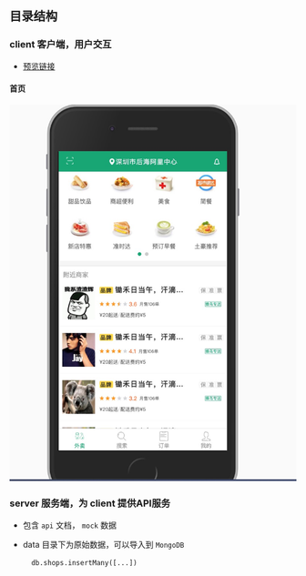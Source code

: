 ## 目录结构

### client 客户端，用户交互
  + [预览链接](https://react.xutong.top/)

#### 首页

![](./client/doc/img/home.jpg)

### server 服务端，为 client 提供API服务
  + 包含 `api` 文档， `mock` 数据
  + data 目录下为原始数据，可以导入到 `MongoDB`

    ```
      db.shops.insertMany([...])
    ```
